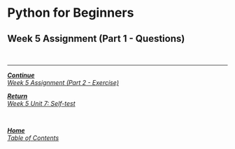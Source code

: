 # Python for Beginners

## Week 5 Assignment (Part 1 - Questions)



<br>

---

[***Continue*** <br> *Week 5 Assignment (Part 2 - Exercise)*](week5_assignment_exercise.md)

[***Return*** <br> *Week 5 Unit 7: Self-test*](week5_unit7_selftest.md)

<br>

[***Home*** <br>*Table of Contents*](home.md)